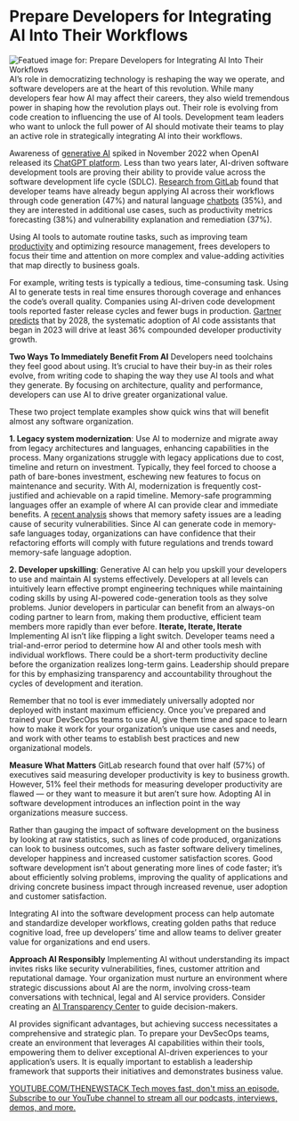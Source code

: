 # Prepare Developers for Integrating AI Into Their Workflows
![Featued image for: Prepare Developers for Integrating AI Into Their Workflows](https://cdn.thenewstack.io/media/2024/07/752890e3-workflows-1024x576.jpg)
AI’s role in democratizing technology is reshaping the way we operate, and software developers are at the heart of this revolution. While many developers fear how AI may affect their careers, they also wield tremendous power in shaping how the revolution plays out. Their role is evolving from code creation to influencing the use of AI tools. Development team leaders who want to unlock the full power of AI should motivate their teams to play an active role in strategically integrating AI into their workflows.

Awareness of [generative AI](https://thenewstack.io/ai/) spiked in November 2022 when OpenAI released its [ChatGPT platform](https://thenewstack.io/chatgpt-smart-but-not-smart-enough/). Less than two years later, AI-driven software development tools are proving their ability to provide value across the software development life cycle (SDLC). [Research from GitLab](https://about.gitlab.com/developer-survey/) found that developer teams have already begun applying AI across their workflows through code generation (47%) and natural language [chatbots](https://thenewstack.io/beyond-chatbots-how-ai-can-change-frontend-development/) (35%), and they are interested in additional use cases, such as productivity metrics forecasting (38%) and vulnerability explanation and remediation (37%).

Using AI tools to automate routine tasks, such as improving team [productivity](https://thenewstack.io/can-devex-metrics-drive-developer-productivity/) and optimizing resource management, frees developers to focus their time and attention on more complex and value-adding activities that map directly to business goals.

For example, writing tests is typically a tedious, time-consuming task. Using AI to generate tests in real time ensures thorough coverage and enhances the code’s overall quality. Companies using AI-driven code development tools reported faster release cycles and fewer bugs in production. [Gartner predicts](https://www.gartner.com/en/documents/5298563) that by 2028, the systematic adoption of AI code assistants that began in 2023 will drive at least 36% compounded developer productivity growth.

**Two Ways To Immediately Benefit From AI**
Developers need toolchains they feel good about using. It’s crucial to have their buy-in as their roles evolve, from writing code to shaping the way they use AI tools and what they generate. By focusing on architecture, quality and performance, developers can use AI to drive greater organizational value.

These two project template examples show quick wins that will benefit almost any software organization.

**1. Legacy system modernization**: Use AI to modernize and migrate away from legacy architectures and languages, enhancing capabilities in the process. Many organizations struggle with legacy applications due to cost, timeline and return on investment. Typically, they feel forced to choose a path of bare-bones investment, eschewing new features to focus on maintenance and security.
With AI, modernization is frequently cost-justified and achievable on a rapid timeline. Memory-safe programming languages offer an example of where AI can provide clear and immediate benefits. A [recent analysis](https://www.horizon3.ai/attack-research/red-team/analysis-of-2023s-known-exploited-vulnerabilities/) shows that memory safety issues are a leading cause of security vulnerabilities. Since AI can generate code in memory-safe languages today, organizations can have confidence that their refactoring efforts will comply with future regulations and trends toward memory-safe language adoption.

**2. Developer upskilling**: Generative AI can help you upskill your developers to use and maintain AI systems effectively. Developers at all levels can intuitively learn effective prompt engineering techniques while maintaining coding skills by using AI-powered code-generation tools as they solve problems. Junior developers in particular can benefit from an always-on coding partner to learn from, making them productive, efficient team members more rapidly than ever before.
**Iterate, Iterate, Iterate**
Implementing AI isn’t like flipping a light switch. Developer teams need a trial-and-error period to determine how AI and other tools mesh with individual workflows. There could be a short-term productivity decline before the organization realizes long-term gains. Leadership should prepare for this by emphasizing transparency and accountability throughout the cycles of development and iteration.

Remember that no tool is ever immediately universally adopted nor deployed with instant maximum efficiency. Once you’ve prepared and trained your DevSecOps teams to use AI, give them time and space to learn how to make it work for your organization’s unique use cases and needs, and work with other teams to establish best practices and new organizational models.

**Measure What Matters**
GitLab research found that over half (57%) of executives said measuring developer productivity is key to business growth. However, 51% feel their methods for measuring developer productivity are flawed — or they want to measure it but aren’t sure how. Adopting AI in software development introduces an inflection point in the way organizations measure success.

Rather than gauging the impact of software development on the business by looking at raw statistics, such as lines of code produced, organizations can look to business outcomes, such as faster software delivery timelines, developer happiness and increased customer satisfaction scores. Good software development isn’t about generating more lines of code faster; it’s about efficiently solving problems, improving the quality of applications and driving concrete business impact through increased revenue, user adoption and customer satisfaction.

Integrating AI into the software development process can help automate and standardize developer workflows, creating golden paths that reduce cognitive load, free up developers’ time and allow teams to deliver greater value for organizations and end users.

**Approach AI Responsibly**
Implementing AI without understanding its impact invites risks like security vulnerabilities, fines, customer attrition and reputational damage. Your organization must nurture an environment where strategic discussions about AI are the norm, involving cross-team conversations with technical, legal and AI service providers. Consider creating an [AI Transparency Center](https://about.gitlab.com/ai-transparency-center/) to guide decision-makers.

AI provides significant advantages, but achieving success necessitates a comprehensive and strategic plan. To prepare your DevSecOps teams, create an environment that leverages AI capabilities within their tools, empowering them to deliver exceptional AI-driven experiences to your application’s users. It is equally important to establish a leadership framework that supports their initiatives and demonstrates business value.

[
YOUTUBE.COM/THENEWSTACK
Tech moves fast, don't miss an episode. Subscribe to our YouTube
channel to stream all our podcasts, interviews, demos, and more.
](https://youtube.com/thenewstack?sub_confirmation=1)